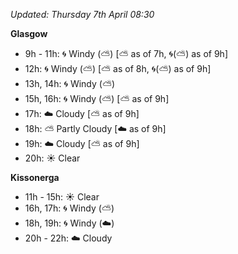 *Updated: Thursday 7th April 08:30*

**Glasgow**

* 9h - 11h: :cyclone: Windy (:partly_sunny:) [:partly_sunny: as of 7h, :cyclone:(:partly_sunny:) as of 9h]
* 12h: :cyclone: Windy (:partly_sunny:) [:partly_sunny: as of 8h, :cyclone:(:partly_sunny:) as of 9h]
* 13h, 14h: :cyclone: Windy (:partly_sunny:)
* 15h, 16h: :cyclone: Windy (:partly_sunny:) [:partly_sunny: as of 9h]
* 17h: :cloud: Cloudy [:partly_sunny: as of 9h]
* 18h: :partly_sunny: Partly Cloudy [:cloud: as of 9h]
* 19h: :cloud: Cloudy [:partly_sunny: as of 9h]
* 20h: :sunny: Clear

**Kissonerga**

* 11h - 15h: :sunny: Clear
* 16h, 17h: :cyclone: Windy (:partly_sunny:)
* 18h, 19h: :cyclone: Windy (:cloud:)
* 20h - 22h: :cloud: Cloudy

